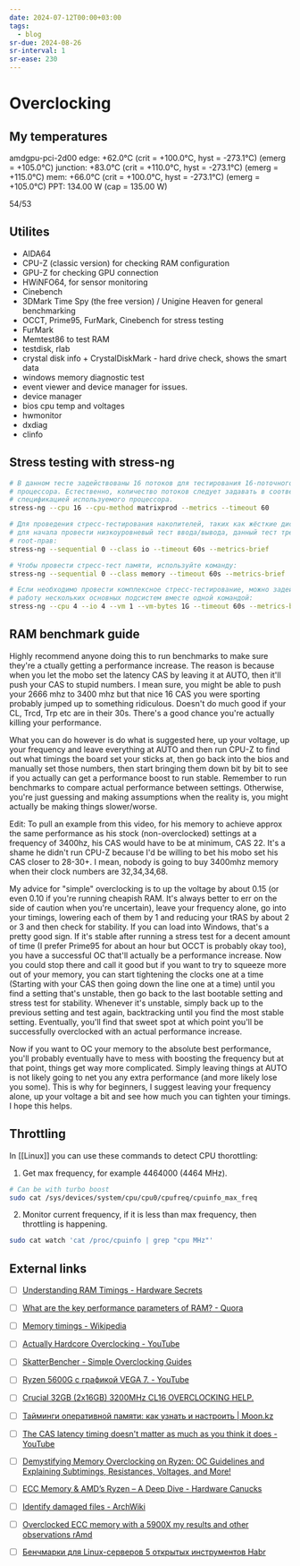 ```yaml
---
date: 2024-07-12T00:00+03:00
tags:
  - blog
sr-due: 2024-08-26
sr-interval: 1
sr-ease: 230
---
```


# Overclocking

## My temperatures

amdgpu-pci-2d00
edge:         +62.0°C  (crit = +100.0°C, hyst = -273.1°C)
                       (emerg = +105.0°C)
junction:     +83.0°C  (crit = +110.0°C, hyst = -273.1°C)
                       (emerg = +115.0°C)
mem:          +66.0°C  (crit = +100.0°C, hyst = -273.1°C)
                       (emerg = +105.0°C)
PPT:         134.00 W  (cap = 135.00 W)

54/53

## Utilites

- AIDA64
- CPU-Z (classic version) for checking RAM configuration
- GPU-Z for checking GPU connection
- HWiNFO64, for sensor monitoring
- Cinebench
- 3DMark Time Spy (the free version) / Unigine Heaven for general benchmarking
- OCCT, Prime95, FurMark, Cinebench for stress testing
- FurMark
- Memtest86 to test RAM
- testdisk, rlab
- crystal disk info + CrystalDiskMark - hard drive check, shows the smart data
- windows memory diagnostic test
- event viewer and device manager for issues.
- device manager
- bios cpu temp and voltages
- hwmonitor
- dxdiag
- clinfo


## Stress testing with stress-ng

```sh
# В данном тесте задействованы 16 потоков для тестирования 16-поточного
# процессора. Естественно, количество потоков следует задавать в соответствии со
# спецификацией используемого процессора.
stress-ng --cpu 16 --cpu-method matrixprod --metrics --timeout 60

# Для проведения стресс-тестирования накопителей, таких как жёсткие диски, можно
# для начала провести низкоуровневый тест ввода/вывода, данный тест требует
# root-прав:
stress-ng --sequential 0 --class io --timeout 60s --metrics-brief

# Чтобы провести стресс-тест памяти, используйте команду:
stress-ng --sequential 0 --class memory --timeout 60s --metrics-brief

# Если необходимо провести комплексное стресс-тестирование, можно задействовать
# работу нескольких основных подсистем вместе одной командой:
stress-ng --cpu 4 --io 4 --vm 1 --vm-bytes 1G --timeout 60s --metrics-brief
```

## RAM benchmark guide

Highly recommend anyone doing this to run benchmarks to make sure they're
a[](https://www.quora.com/What-are-the-key-performance-parameters-of-RAM)
ctually getting a performance increase. The reason is because when you let the
mobo set the latency CAS by leaving it at AUTO, then it'll push your CAS to
stupid numbers. I mean sure, you might be able to push your 2666 mhz to 3400 mhz
but that nice 16 CAS you were sporting probably jumped up to something
ridiculous. Doesn't do much good if your CL, Trcd, Trp etc are in their 30s.
There's a good chance you're actually killing your performance.

What you can do however is do what is suggested here, up your voltage, up your
frequency and leave everything at AUTO and then run CPU-Z to find out what
timings the board set your sticks at, then go back into the bios and manually
set those numbers, then start bringing them down bit by bit to see if you
actually can get a performance boost to run stable. Remember to run benchmarks
to compare actual performance between settings. Otherwise, you're just guessing
and making assumptions when the reality is, you might actually be making things
slower/worse.

Edit: To pull an example from this video, for his memory to achieve approx the
same performance as his stock (non-overclocked) settings at a frequency of
3400hz, his CAS would have to be at minimum, CAS 22. It's a shame he didn't run
CPU-Z because I'd be willing to bet his mobo set his CAS closer to 28-30+. I
mean, nobody is going to buy 3400mhz memory when their clock numbers are
32,34,34,68.

My advice for "simple" overclocking is to up the voltage by about 0.15 (or even
0.10 if you're running cheapish RAM. It's always better to err on the side of
caution when you're uncertain), leave your frequency alone, go into your
timings, lowering each of them by 1 and reducing your tRAS by about 2 or 3 and
then check for stability. If you can load into Windows, that's a pretty good
sign. If it's stable after running a stress test for a decent amount of time (I
prefer Prime95 for about an hour but OCCT is probably okay too), you have a
successful OC that'll actually be a performance increase. Now you could stop
there and call it good but if you want to try to squeeze more out of your
memory, you can start tightening the clocks one at a time (Starting with your
CAS then going down the line one at a time) until you find a setting that's
unstable, then go back to the last bootable setting and stress test for
stability. Whenever it's unstable, simply back up to the previous setting and
test again, backtracking until you find the most stable setting. Eventually,
you'll find that sweet spot at which point you'll be successfully overclocked
with an actual performance increase.

Now if you want to OC your memory to the absolute best performance, you'll
probably eventually have to mess with boosting the frequency but at that point,
things get way more complicated. Simply leaving things at AUTO is not likely
going to net you any extra performance (and more likely lose you some). This is
why for beginners, I suggest leaving your frequency alone, up your voltage a bit
and see how much you can tighten your timings. I hope this helps.

## Throttling

In [[Linux]] you can use these commands to detect CPU thorottling:

1. Get max frequency, for example 4464000 (4464 MHz).

```bash
# Can be with turbo boost
sudo cat /sys/devices/system/cpu/cpu0/cpufreq/cpuinfo_max_freq
```

2. Monitor current frequency, if it is less than max frequency, then
   throttling is happening.

```bash
sudo cat watch 'cat /proc/cpuinfo | grep "cpu MHz"'
```

## External links

- [ ] [Understanding RAM Timings - Hardware Secrets](https://hardwaresecrets.com/understanding-ram-timings/)
- [ ] [What are the key performance parameters of RAM? - Quora](https://www.quora.com/What-are-the-key-performance-parameters-of-RAM)
- [ ] [Memory timings - Wikipedia](https://en.wikipedia.org/wiki/Memory_timings)

- [ ] [Actually Hardcore Overclocking - YouTube](https://youtube.com/@ActuallyHardcoreOverclocking)
- [ ] [SkatterBencher - Simple Overclocking Guides](https://skatterbencher.com/)
- [ ] [Ryzen 5600G с графикой VEGA 7. - YouTube](https://www.youtube.com/watch?v=nvz80thkN14)
- [ ] [Crucial 32GB (2x16GB) 3200MHz CL16 OVERCLOCKING HELP.](https://www.reddit.com/r/overclocking/comments/113xo0y/crucial_32gb_2x16gb_3200mhz_cl16_overclocking_help/)
- [ ] [Тайминги оперативной памяти: как узнать и настроить | Moon.kz](https://moon.kz/blog/taymingi-operativnoy-pamyati/)
- [ ] [The CAS latency timing doesn't matter as much as you think it does - YouTube](https://www.youtube.com/watch?v=pgb8N23tsfA)
- [ ] [Demystifying Memory Overclocking on Ryzen: OC Guidelines and Explaining Subtimings, Resistances, Voltages, and More!](https://www.reddit.com/r/overclocking/comments/ahs5a2/demystifying_memory_overclocking_on_ryzen_oc/)
- [ ] [ECC Memory & AMD’s Ryzen – A Deep Dive - Hardware Canucks](https://hardwarecanucks.com/cpu-motherboard/ecc-memory-amds-ryzen-deep-dive/)
- [ ] [Identify damaged files - ArchWiki](https://wiki.archlinux.org/title/Identify_damaged_files)
- [ ] [Overclocked ECC memory with a 5900X my results and other observations  rAmd](https://www.reddit.com/r/Amd/comments/lf3i6b/overclocked_ecc_memory_with_a_5900x_my_results/)
- [ ] [Бенчмарки для Linux-серверов 5 открытых инструментов  Habr](https://habr.com/en/companies/1cloud/articles/455834/)
